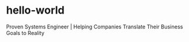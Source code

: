 # hello-world
Proven Systems Engineer | Helping Companies Translate Their Business Goals to Reality
